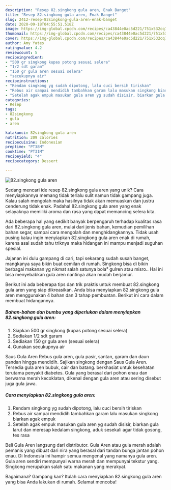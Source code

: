 ```yaml
---
description: "Resep 82.singkong gula aren, Enak Banget"
title: "Resep 82.singkong gula aren, Enak Banget"
slug: 2412-resep-82singkong-gula-aren-enak-banget
date: 2020-09-18T04:55:51.518Z
image: https://img-global.cpcdn.com/recipes/ca43844e0ac5d221/751x532cq70/82singkong-gula-aren-foto-resep-utama.jpg
thumbnail: https://img-global.cpcdn.com/recipes/ca43844e0ac5d221/751x532cq70/82singkong-gula-aren-foto-resep-utama.jpg
cover: https://img-global.cpcdn.com/recipes/ca43844e0ac5d221/751x532cq70/82singkong-gula-aren-foto-resep-utama.jpg
author: Amy Yates
ratingvalue: 4.2
reviewcount: 5
recipeingredient:
- "500 gr singkong kupas potong sesuai selera"
- "1/2 sdt garam"
- "150 gr gula aren sesuai selera"
- "secukupnya air"
recipeinstructions:
- "Rendam singkong yg sudah dipotong, lalu cuci bersih tiriskan"
- "Rebus air sampai mendidih tambahkan garam lalu masukan singkong biarkan agak empuk"
- "Setelah agak empuk masukan gula aren yg sudah disisir, biarkan gula larut dan meresap kedalam singkong, aduk sesekali agar tidak gosong, tes rasa"
categories:
- Resep
tags:
- 82singkong
- gula
- aren

katakunci: 82singkong gula aren 
nutrition: 209 calories
recipecuisine: Indonesian
preptime: "PT38M"
cooktime: "PT31M"
recipeyield: "4"
recipecategory: Dessert

---
```



![82.singkong gula aren](https://img-global.cpcdn.com/recipes/ca43844e0ac5d221/751x532cq70/82singkong-gula-aren-foto-resep-utama.jpg)

Sedang mencari ide resep 82.singkong gula aren yang unik? Cara menyiapkannya memang tidak terlalu sulit namun tidak gampang juga. Kalau salah mengolah maka hasilnya tidak akan memuaskan dan justru cenderung tidak enak. Padahal 82.singkong gula aren yang enak selayaknya memiliki aroma dan rasa yang dapat memancing selera kita.

Ada beberapa hal yang sedikit banyak berpengaruh terhadap kualitas rasa dari 82.singkong gula aren, mulai dari jenis bahan, kemudian pemilihan bahan segar, sampai cara mengolah dan menghidangkannya. Tidak usah pusing kalau ingin menyiapkan 82.singkong gula aren enak di rumah, karena asal sudah tahu triknya maka hidangan ini mampu menjadi suguhan spesial.

Jajanan ini dulu gampang di cari, tapi sekarang sudah susah banget, mangkanya saya bikin buat cemilan di rumah. Singkong bisa di bikin berbagai makanan yg nikmat salah satunya bola² gulren atau misro.. Hal ini bisa menyebabkan gula aren nantinya akan mudah berjamur.


Berikut ini ada beberapa tips dan trik praktis untuk membuat 82.singkong gula aren yang siap dikreasikan. Anda bisa menyiapkan 82.singkong gula aren menggunakan 4 bahan dan 3 tahap pembuatan. Berikut ini cara dalam membuat hidangannya.

<!--inarticleads1-->

##### Bahan-bahan dan bumbu yang diperlukan dalam menyiapkan 82.singkong gula aren:

1. Siapkan 500 gr singkong (kupas potong sesuai selera)
1. Sediakan 1/2 sdt garam
1. Sediakan 150 gr gula aren (sesuai selera)
1. Gunakan secukupnya air


Saus Gula Aren Rebus gula aren, gula pasir, santan, garam dan daun pandan hingga mendidih. Sajikan singkong dengan Saus Gula Aren. Tersedia gula aren bubuk, cair dan batang. berkhasiat untuk kesehatan terutama penyakit diabetes. Gula yang berasal dari pohon enau dan berwarna merah kecoklatan, dikenal dengan gula aren atau sering disebut juga gula jawa. 

<!--inarticleads2-->

##### Cara menyiapkan 82.singkong gula aren:

1. Rendam singkong yg sudah dipotong, lalu cuci bersih tiriskan
1. Rebus air sampai mendidih tambahkan garam lalu masukan singkong biarkan agak empuk
1. Setelah agak empuk masukan gula aren yg sudah disisir, biarkan gula larut dan meresap kedalam singkong, aduk sesekali agar tidak gosong, tes rasa


Beli Gula Aren langsung dari distributor. Gula Aren atau gula merah adalah pemanis yang dibuat dari nira yang berasal dari tandan bunga jantan pohon enau. Di Indonesia ini hampir semua mengenal yang namanya gula aren. Gula aren sendiri mempunyai warna merah dan mempunyai tekstur yang. Singkong merupakan salah satu makanan yang merakyat. 

Bagaimana? Gampang kan? Itulah cara menyiapkan 82.singkong gula aren yang bisa Anda lakukan di rumah. Selamat mencoba!
